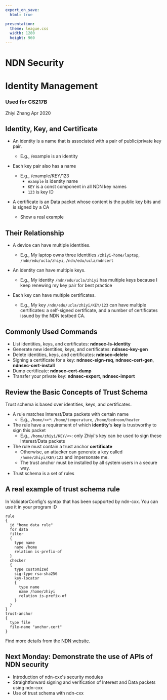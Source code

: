 ```yaml
---
export_on_save:
  html: true

presentation:
  theme: league.css
  width: 1280
  height: 960
---
```


<!-- slide -->
# NDN Security
# Identity Management
### Used for CS217B
Zhiyi Zhang
Apr 2020

<!-- slide -->
## Identity, Key, and Certificate

* An identity is a name that is associated with a pair of public/private key pair.
  * E.g., /example is an identity

* Each key pair also has a name
  * E.g., /example/KEY/123
    * `example` is identity name
    * `KEY` is a const component in all NDN key names
    * `123` is key ID

* A certificate is an Data packet whose content is the public key bits and is signed by a CA
  * Show a real example

<!-- slide -->
## Their Relationship

* A device can have multiple identities.
  * E.g., My laptop owns three identities `/zhiyi-home/laptop`, `/ndn/edu/ucla/zhiyi`, `/ndn/edu/ucla/ndncert`

* An identity can have multiple keys.
  * E.g., My identity `/ndn/edu/ucla/zhiyi` has multiple keys because I keep renewing my key pair for best practice

* Each key can have multiple certificates.
  * E.g., My key `/ndn/edu/ucla/zhiyi/KEY/123` can have multiple certificates: a self-signed certificate, and a number of certificates issued by the NDN testbed CA.

<!-- slide -->
## Commonly Used Commands

* List identities, keys, and certificates: **ndnsec-ls-identity**
* Generate new identities, keys, and certificates: **ndnsec-key-gen**
* Delete identities, keys, and certificates: **ndnsec-delete**
* Signing a certificate for a key: **ndnsec-sign-req**, **ndnsec-cert-gen**, **ndnsec-cert-install**
* Dump certificate: **ndnsec-cert-dump**
* Transfer your private key: **ndnsec-export**, **ndnsec-import**

<!-- slide -->
## Review the Basic Concepts of Trust Schema

Trust schema is based over identities, keys, and certificates.

* A rule matches Interest/Data packets with certain name
  * E.g., `/home/<>*`: `/home/temperature`, `/home/bedroom/heater`
* The rule have a requirement of which **identity**'s **key** is trustworthy to sign this packet
  * E.g., `/home/zhiyi/KEY/<>`: only Zhiyi's key can be used to sign these Interest/Data packets
* The rule must contain a trust anchor **certificate**
  * Otherwise, an attacker can generate a key called `/home/zhiyi/KEY/123` and impersonate me.
  * The trust anchor must be installed by all system users in a secure way.
* Trust schema is a set of rules

<!-- slide -->
## A real example of trust schema rule

In ValidatorConfig's syntax that has been supported by ndn-cxx.
You can use it in your program :D

```ascii
rule
{
  id "home data rule"
  for data
  filter
  {
    type name
    name /home
    relation is-prefix-of
  }
  checker
  {
    type customized
    sig-type rsa-sha256
    key-locator
    {
      type name
      name /home/zhiyi
      relation is-prefix-of
    }
  }
}
trust-anchor
{
  type file
  file-name "anchor.cert"
}
```

Find more details from the [NDN website](https://named-data.net/doc/ndn-cxx/current/tutorials/security-validator-config.html).

<!-- slide -->
## Next Monday: Demonstrate the use of APIs of NDN security

* Introduction of ndn-cxx's security modules
* Straightforward signing and verification of Interest and Data packets using ndn-cxx
* Use of trust schema with ndn-cxx